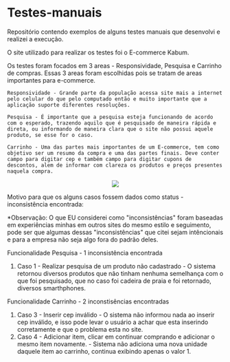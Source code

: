 # Testes-manuais

Repositório contendo exemplos de alguns testes manuais que desenvolvi e realizei a execução.

O site utilizado para realizar os testes foi o E-commerce Kabum. 

Os testes foram focados em 3 areas - Responsividade, Pesquisa e Carrinho de compras. Essas 3 areas foram escolhidas pois se tratam de areas importantes para e-commerce.

    Responsividade - Grande parte da população acessa site mais a internet pelo celular do que pelo computado então e muito importante que a aplicação suporte diferentes resoluções. 

    Pesquisa - É importante que a pesquisa esteja funcionando de acordo com o esperado, trazendo aquilo que é pesquisado de maneira rápida e direta, ou informando de maneira clara que o site não possui aquele produto, se esse for o caso.

    Carrinho - Uma das partes mais importantes de um E-commerce, tem como objetivo ser um resumo da compra e uma das partes finais. Deve conter campo para digitar cep e também campo para digitar cupons de descontos, alem de informar com clareza os produtos e preços presentes naquela compra.

<p align="center">

  <img src="https://user-images.githubusercontent.com/50935903/179132744-5636c47b-07d1-41f6-99b1-69f84e97216f.png#center">

</p>

Motivo para que os alguns casos fossem dados como status - inconsistência encontrada:

*Observação: O que EU considerei como "inconsistências" foram baseadas em experiências minhas em outros sites do mesmo estilo e seguimento, pode ser que algumas dessas "inconsistências" que citei sejam intêncionais e para a empresa não seja algo fora do padrão deles.

Funcionalidade Pesquisa - 1 inconsistência encontrada
  1. Caso 1 - Realizar pesquisa de um produto não cadastrado - O sistema retornou diversos produtos que não tinham nenhuma semelhança com o que foi pesquisado, que no caso foi cadeira de praia e foi retornado, diversos smarthphones.

Funcionalidade Carrinho - 2 inconstisências encontradas
  1. Caso 3 - Inserir cep inválido - O sistema não informou nada ao inserir cep inválido, e isso pode levar o usuário a achar que esta inserindo corretamente e que o problema esta no site.
  2. Caso 4 - Adicionar item, clicar em continuar comprando e adicionar o mesmo item novamente. - Sistema não adiciona uma nova unidade daquele item ao carrinho, continua exibindo apenas o valor 1.
